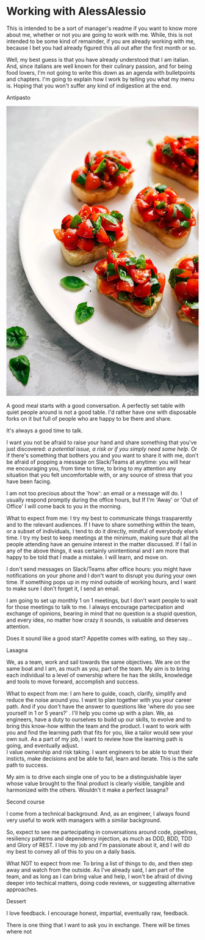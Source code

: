 # Working with AlessAlessio

This is intended to be a sort of manager's readme if you want to know more about me, whether or not you are going to work with me. 
While, this is not intended to be some kind of remainder, if you are already working with me, because I bet you had already figured this all out after the first month or so.

Well, my best guess is that you have already understood that I am italian. And, since italians are well known for their culinary passion, and for being food lovers, I'm not going to write this down as an agenda with bulletpoints and chapters. I'm going to explain how I work by telling you what my menu is. Hoping that you won't suffer any kind of indigestion at the end.


Antipasto

![alt text](Authentic-Italian-Bruschetta2.jpg)

A good meal starts with a good conversation. A perfectly set table with quiet people around is not a good table. I'd rather have one with disposable forks on it but full of people who are happy to be there and share. 

It's always a good time to talk. 

I want you not be afraid to raise your hand and share something that you've just discovered: <em>a potential issue, a risk or if you simply need some help</em>.
Or if there's something that bothers you and you want to share it with me, don't be afraid of popping a message on Slack/Teams at anytime: you will hear me encouraging you, from time to time, to bring to my attention any situation that you felt uncomfortable with, or any source of stress that you have been facing.

I am not too precious about the 'how': an email or a message will do. I usually respond promptly during the office hours, but If I'm 'Away' or 'Out of Office' I will come back to you in the morning.

What to expect from me:
I try my best to communicate things trasparently and to the relevant audiences. If I have to share something within the team, or a subset of individuals, I tend to do it directly, mindful of everybody else’s time. 
I try my best to keep meetings at the minimum, making sure that all the people attending have an genuine interest in the matter discussed.
If I fail in any of the above things, it was certainly unintentional and I am more that happy to be told that I made a mistake. I will learn, and move on.

I don't send messages on Slack/Teams after office hours: you might have notifications on your phone and I don't want to disrupt you during your own time. 
If something pops up in my mind outside of working hours, and I want to make sure I don't forget it, I send an email. 

I am going to set up monthly 1 on 1 meetings, but I don't want people to wait for those meetings to talk to me. I always encourage partecipation and exchange of opinions, bearing in mind that no question is a stupid question, and every idea, no matter how crazy it sounds, is valuable and deserves attention. 

Does it sound like a good start? Appetite comes with eating, so they say...

Lasagna

We, as a team, work and sail towards the same objectives. We are on the same boat and I am, as much as you, part of the team. 
My aim is to bring each individual to a level of ownership where he has the skills, knowledge and tools to move forward, accomplish and success. 

What to expect from me:
I am here to guide, coach, clarify, simplify and reduce the noise around you. 
I want to plan together with you your career path. And if you don't have the answer to questions like 'where do you see yourself in 1 or 5 years?' . I'll help you come up with a plan.
We, as engineers, have a duty to ourselves to build up our skills, to evolve and to bring this know-how within the team and the product. I want to work with you and find the learning path that fits for you, like a tailor would sew your own suit. As a part of my job, I want to review how the learning path is going, and eventually adjust.  
I value ownership and risk taking. I want engineers to be able to trust their insticts, make decisions and be able to fail, learn and iterate. This is the safe path to success.

My aim is to drive each single one of you to be a distinguishable layer whose value brought to the final product is clearly visible, tangible and harmonized with the others. Wouldn't it make a perfect lasagna? 




Second course

I come from a technical background. And, as an engineer, I always found very useful to work with managers with a similar background. 

So, expect to see me partecipating in conversations around code, pipelines, resiliency patterns and dependency injection, as much as DDD, BDD, TDD and Glory of REST. I love my job and I'm passionate about it, and I will do my best to convey all of this to you on a daily basis.

What NOT to expect from me:
To bring a list of things to do, and then step away and watch from the outside. As I've already said, I am part of the team, and as long as I can bring value and help, I won't be afraid of diving deeper into techical matters, doing code reviews, or suggesting alternative approaches. 


Dessert

I love feedback. I encourage honest, impartial, eventually raw, feedback.   



There is one thing that I want to ask you in exchange. There will be times where not

